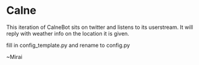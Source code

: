 # Calne

This iteration of CalneBot sits on twitter and listens to its userstream. 
It will reply with weather info on the location it is given.

fill in config_template.py and rename to config.py

~Mirai

